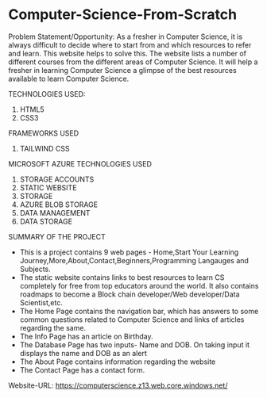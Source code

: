 # Computer-Science-From-Scratch

Problem Statement/Opportunity:
As a fresher in Computer Science, it is always difficult to decide where to start from and which resources to refer and learn. This website helps to solve this. The website lists a number of different courses from the different areas of Computer Science. It will help a fresher in learning Computer Science a glimpse of the best resources available to learn Computer Science.

TECHNOLOGIES USED:
1. HTML5
2. CSS3

FRAMEWORKS USED
1. TAILWIND CSS

MICROSOFT AZURE TECHNOLOGIES USED
1. STORAGE ACCOUNTS
2. STATIC WEBSITE
3. STORAGE
4. AZURE BLOB STORAGE
5. DATA MANAGEMENT
6. DATA STORAGE

SUMMARY OF THE PROJECT
- This is a project contains 9 web pages - Home,Start Your Learning Journey,More,About,Contact,Beginners,Programming Langauges and Subjects.
- The static website contains links to best resources to learn CS completely for free from top educators around the world. It also contains roadmaps to become a Block chain developer/Web developer/Data Scientist,etc.
- The Home Page contains the navigation bar, which has answers to some common questions related to Computer Science and links of articles regarding the same.
- The Info Page has an article on Birthday.
- The Database Page has two inputs- Name and DOB. On taking input it displays the name and DOB as an alert
- The About Page contains information regarding the website
- The Contact Page has a contact form.

Website-URL: https://computerscience.z13.web.core.windows.net/
